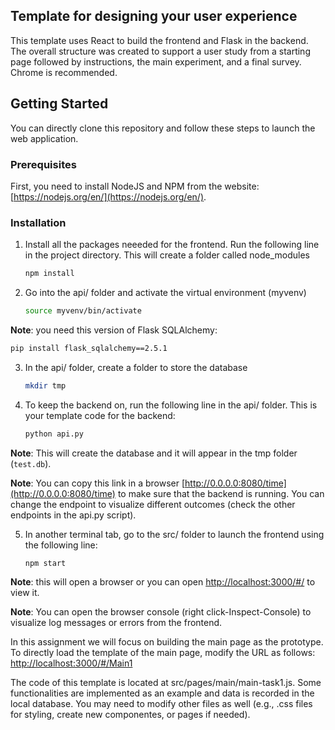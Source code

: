 ## Template for designing your user experience

This template uses React to build the frontend and Flask in the backend. The overall structure was created to support a user study from a starting page followed by instructions, the main experiment, and a final survey. Chrome is recommended. 

## Getting Started
You can directly clone this repository and follow these steps to launch the web application. 

### Prerequisites
First, you need to install NodeJS and NPM from the website: [https://nodejs.org/en/](https://nodejs.org/en/). 

### Installation
1. Install all the packages neeeded for the frontend. Run the following line in the project directory. This will create a folder called node_modules
   ```sh
   npm install
   ```

2. Go into the api/ folder and activate the virtual environment (myvenv)
   ```sh
   source myvenv/bin/activate
   ```

**Note**: you need this version of Flask SQLAlchemy:
   ```sh
   pip install flask_sqlalchemy==2.5.1
   ```

3. In the api/ folder, create a folder to store the database
   ```sh
   mkdir tmp
   ```

4. To keep the backend on, run the following line in the api/ folder. This is your template
code for the backend:
   ```sh
   python api.py
   ```
**Note**: This will create the database and it will appear in the tmp folder (`test.db`). 

**Note**: You can copy this link in a browser [http://0.0.0.0:8080/time](http://0.0.0.0:8080/time) to make sure that the backend is running. You can change the endpoint to visualize different outcomes (check the other endpoints in the api.py script). 

5. In another terminal tab, go to the src/ folder to launch the frontend using the following line:
   ```sh
   npm start
   ```
**Note**: this will open a browser or you can open [http://localhost:3000/#/](http://localhost:3000/#/) to view it. 

**Note**: You can open the browser console (right click-Inspect-Console) to visualize log messages or errors from the frontend. 

In this assignment we will focus on building the main page as the prototype. To directly load the template of the main page, modify the URL as follows: [http://localhost:3000/#/Main1](http://localhost:3000/#/Main1) 

The code of this template is located at src/pages/main/main-task1.js. Some functionalities 
are implemented as an example and data is recorded in the local database. You may need to modify other files as well (e.g., .css files for styling, create new componentes, or pages if needed).  

